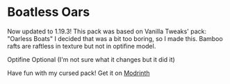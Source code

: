 # Boatless Oars
Now updated to 1.19.3!
This pack was based on Vanilla Tweaks' pack: "Oarless Boats"
I decided that was a bit too boring, so I made this. Bamboo rafts are raftless in texture but not in optifine model.

Optifine Optional (I'm not sure what it changes but it did it)

Have fun with my cursed pack!
Get it on [Modrinth](https://modrinth.com/resourcepack/boatless-oars/settings/description)
